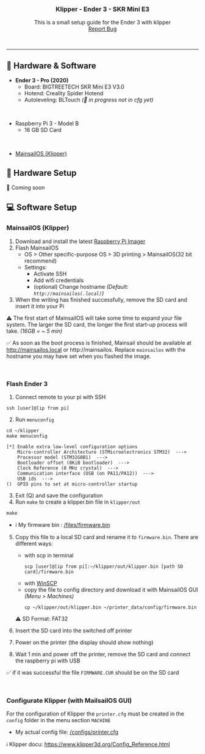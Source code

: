 <h3 align="center">Klipper - Ender 3 - SKR Mini E3</h3>
  <p align="center">
    This is a small setup guide for the Ender 3 with klipper
    <br />
    <a href="https://github.com/Kr3b5/klipper-ender3_skr/issues">Report Bug</a>
  </p>
  <br />

---

## :wrench: Hardware & Software

* **Ender 3 - Pro (2020)**
  * Board: BIGTREETECH SKR Mini E3 V3.0 
  * Hotend: Creality Spider Hotend 
  * Autoleveling: BLTouch *(:construction: in progress not in cfg yet)*
<br />

* Raspberry Pi 3 - Model B
  * 16 GB SD Card
<br />

* [MainsailOS (Klipper)](https://github.com/mainsail-crew/mainsail) 


## :hammer: Hardware Setup 

:construction: Coming soon


## :computer: Software Setup 

### MainsailOS (Klipper)

1. Download and install the latest [Raspberry Pi Imager](https://www.raspberrypi.com/software/)
2. Flash MainsailOS 
   * OS > Other specific-purpose OS > 3D printing > MainsailOS(32 bit recommend)
   * Settings: 
     * Activate SSH 
     * Add wifi credentials
     * (optional) Change hostname *(Default: `http://mainsailos(.local)`)*
3. When the writing has finished successfully, remove the SD card and insert it into your Pi

:warning: The first start of MainsailOS will take some time to expand your file system. The larger the SD card, the longer the first start-up process will take. *(16GB = ~ 5 min)*


:white_check_mark: As soon as the boot process is finished, Mainsail should be available at http://mainsailos.local or http://mainsailos. Replace `mainsailos` with the hostname you may have set when you flashed the image.

<br />

### Flash Ender 3

1. Connect remote to your pi with SSH
```
ssh [user]@[ip from pi]
```

2. Run `menuconfig`
```
cd ~/klipper 
make menuconfig
```

```
[*] Enable extra low-level configuration options
    Micro-controller Architecture (STMicroelectronics STM32)  --->
    Processor model (STM32G0B1)  --->
    Bootloader offset (8KiB bootloader)  --->
    Clock Reference (8 MHz crystal)  --->
    Communication interface (USB (on PA11/PA12))  --->
    USB ids  --->
()  GPIO pins to set at micro-controller startup
```

3. Exit (Q) and save the configuration 
4. Run `make` to create a klipper.bin file in `klipper/out`
```
make
```

   * :information_source: My firmware bin : [/files/firmware.bin](./files/firmware.bin)

5. Copy this file to a local SD card and rename it to `firmware.bin`. There are different ways:

   * with scp in terminal
        ```
        scp [user]@[ip from pi]:~/klipper/out/klipper.bin [path SD card]/firmware.bin
        ```
   * with [WinSCP](https://winscp.net/eng/download.php) 
   * copy the file to config directory and download it with MainsailOS GUI *(Menu > Machines)*
        ```
        cp ~/klipper/out/klipper.bin ~/printer_data/config/firmware.bin
        ```
    :warning: SD Format: FAT32 

6. Insert the SD card into the switched off printer
7. Power on the printer (the display should show nothing)
8. Wait 1 min and power off the printer, remove the SD card and connect the raspberry pi with USB 

:white_check_mark: if it was successful the file ``FIRMWARE.CUR`` should be on the SD card 

<br />

### Configurate Klipper (with MailsailOS GUI)

For the configuration of Klipper the ``printer.cfg`` must be created in the ``config`` folder in the menu section ``MACHINE``

* My actual config file: [/configs/printer.cfg](./configs/printer.cfg)

:information_source: Klipper docu: https://www.klipper3d.org/Config_Reference.html

